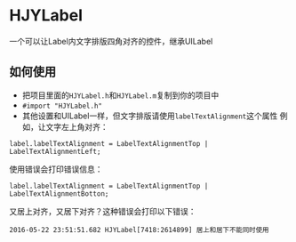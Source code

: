 # HJYLabel
一个可以让Label内文字排版四角对齐的控件，继承UILabel
## 如何使用
 * 把项目里面的`HJYLabel.h`和`HJYLabel.m`复制到你的项目中
 * `#import "HJYLabel.h"`
 * 其他设置和UILabel一样，但文字排版请使用`labelTextAlignment`这个属性
例如，让文字左上角对齐：
````
label.labelTextAlignment = LabelTextAlignmentTop | LabelTextAlignmentLeft;
````
使用错误会打印错误信息：
````
label.labelTextAlignment = LabelTextAlignmentTop | LabelTextAlignmentBotton;
````
又居上对齐，又居下对齐？这种错误会打印以下错误：
````
2016-05-22 23:51:51.682 HJYLabel[7418:2614899] 居上和居下不能同时使用
````
